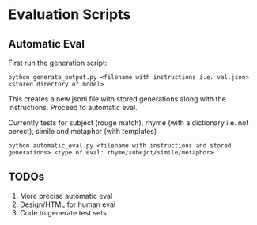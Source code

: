 # Evaluation Scripts

## Automatic Eval
First run the generation script:
```
python generate_output.py <filename with instructions i.e. val.json> <stored directory of model>
```
This creates a new jsonl file with stored generations along with the instructions. Proceed to automatic eval. 

Currently tests for subject (rouge match), rhyme (with a dictionary i.e. not perect), simile and metaphor (with templates)
```
python automatic_eval.py <filename with instructions and stored generations> <type of eval: rhyme/subejct/simile/metaphor>
```

## TODOs
1. More precise automatic eval
2. Design/HTML for human eval
3. Code to generate test sets
